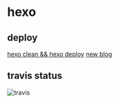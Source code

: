 # hexo

## deploy

[hexo clean && hexo deploy](https://hexo.io/docs/deployment)
[new blog](https://hexo.io/docs/writing)

## travis status

![travis](https://travis-ci.org/CatzillaOrz/catzilla_githubio_repo.svg?branch=master)
